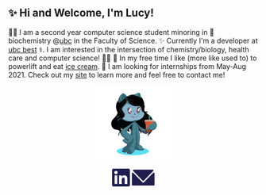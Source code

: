 ## ✨ Hi and Welcome, I'm Lucy!
👩‍💻 I am a second year computer science student minoring in 🧬 biochemistry @[ubc](https://ubc.ca) in the Faculty of Science. ✨ Currently I'm a developer at [ubc best](https://github.com/UBC-BEST) ⚕️. I am interested in the intersection of chemistry/biology, health care and computer science! 🏋️‍♀️ 🍦 In my free time I like (more like used to) to powerlift and eat [ice cream](https://www.madebymarcus.ca/). 💼 I am looking for internships from May-Aug 2021. Check out my [site](https://haolucy.tech/) to learn more and feel free to contact me!

<p align="center">
	<img src="octocat-1607469329228.png" height="150px">
</p>

<p align="center">
	<a href="https://linkedin.com/in/lucy-hao"><img src="LinkedInDark.svg"></a>
	<a href="mailto:hao.lucyy@gmail.com"><img src="EmailDark.svg"></a>
</p>

<!-- - developer @ [Launchpad](https://ubclaunchpad.com/) 🚀 -->
<!-- - outreach team @[Starhacks](https://www.starhacks.tech/) 🌟 -->



